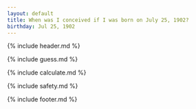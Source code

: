 ```yaml
---
layout: default
title: When was I conceived if I was born on July 25, 1902?
birthday: Jul 25, 1902
---
```


{% include header.md %}

{% include guess.md %}

{% include calculate.md %}

{% include safety.md %}

{% include footer.md %}



